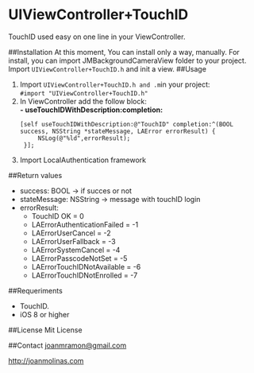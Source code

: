 UIViewController+TouchID
======================
TouchID used easy on one line in your ViewController. 

##Installation
At this moment, You can install only a way, manually.
For install, you can import JMBackgroundCameraView folder to your project. Import `UIViewController+TouchID.h` and init a view.
##Usage
1. Import `UIViewController+TouchID.h and .m`in your project:   
    `#import "UIViewController+TouchID.h"`
2. In ViewController add the follow block:<br />
    **- useTouchIDWithDescription:completion:**
    <pre><code>[self useTouchIDWithDescription:@"TouchID" completion:^(BOOL success, NSString *stateMessage, LAError errorResult) {
        NSLog(@"%ld",errorResult);
    }];</code></pre>
3. Import LocalAuthentication framework

##Return values
- success: BOOL -> if succes or not
- stateMessage: NSString -> message with touchID login
- errorResult: 
    - TouchID OK                  = 0
    - LAErrorAuthenticationFailed = -1
    - LAErrorUserCancel           = -2
    - LAErrorUserFallback         = -3
    - LAErrorSystemCancel         = -4
    - LAErrorPasscodeNotSet       = -5
    - LAErrorTouchIDNotAvailable  = -6
    - LAErrorTouchIDNotEnrolled   = -7


##Requeriments
- TouchID.
- iOS 8 or higher

##License 
Mit License

##Contact
joanmramon@gmail.com

http://joanmolinas.com

